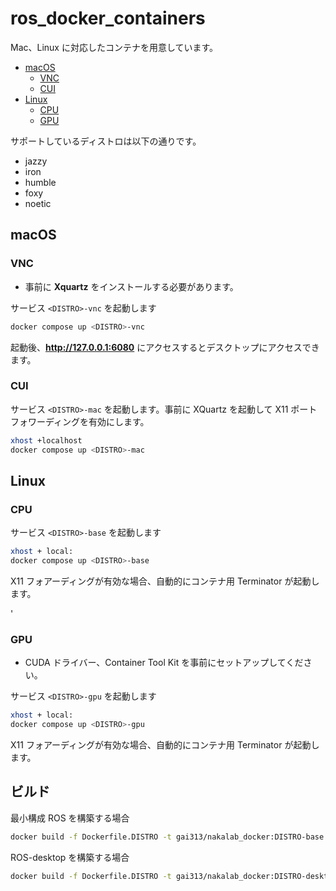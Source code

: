 # ros_docker_containers

Mac、Linux に対応したコンテナを用意しています。

- [macOS](#mac)
    - [VNC](#vnc)
    - [CUI](#cui)
- [Linux](#linux)
    - [CPU](#cpu)
    - [GPU](#gpu)

サポートしているディストロは以下の通りです。
- jazzy
- iron
- humble
- foxy
- noetic

<a id='mac'></a>
## macOS

<a id='vnc'></a>
### VNC
- 事前に **Xquartz** をインストールする必要があります。

サービス `<DISTRO>-vnc` を起動します
```bash
docker compose up <DISTRO>-vnc
```
起動後、**http://127.0.0.1:6080** にアクセスするとデスクトップにアクセスできます。

<a id='cui'></a>
### CUI
サービス `<DISTRO>-mac` を起動します。事前に XQuartz を起動して X11 ポートフォワーディングを有効にします。
```bash
xhost +localhost
docker compose up <DISTRO>-mac
```

<a id='linux'></a>
## Linux

<a id='cpu'></a>
### CPU
サービス `<DISTRO>-base` を起動します
```bash
xhost + local:
docker compose up <DISTRO>-base
```
X11 フォアーディングが有効な場合、自動的にコンテナ用 Terminator が起動します。

<a id='gpu'></a>'
### GPU

- CUDA ドライバー、Container Tool Kit を事前にセットアップしてください。

サービス `<DISTRO>-gpu` を起動します
```bash
xhost + local:
docker compose up <DISTRO>-gpu
```
X11 フォアーディングが有効な場合、自動的にコンテナ用 Terminator が起動します。

## ビルド
最小構成 ROS を構築する場合
```bash
docker build -f Dockerfile.DISTRO -t gai313/nakalab_docker:DISTRO-base .
```
ROS-desktop を構築する場合
```bash
docker build -f Dockerfile.DISTRO -t gai313/nakalab_docker:DISTRO-desktop --build-arg REPO=desktop .
```

